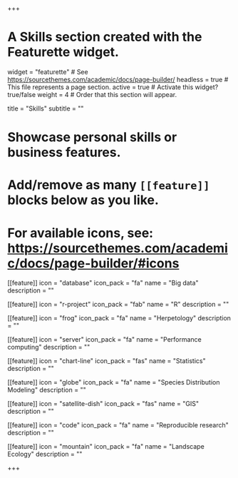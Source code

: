 +++
# A Skills section created with the Featurette widget.
widget = "featurette"  # See https://sourcethemes.com/academic/docs/page-builder/
headless = true  # This file represents a page section.
active = true  # Activate this widget? true/false
weight = 4  # Order that this section will appear.

title = "Skills"
subtitle = ""

# Showcase personal skills or business features.
# 
# Add/remove as many `[[feature]]` blocks below as you like.
# 
# For available icons, see: https://sourcethemes.com/academic/docs/page-builder/#icons

[[feature]]
  icon = "database"
  icon_pack = "fa"
  name = "Big data"
  description = ""
  
[[feature]]
  icon = "r-project"
  icon_pack = "fab"
  name = "R"
  description = ""
  
[[feature]]
  icon = "frog"
  icon_pack = "fa"
  name = "Herpetology"
  description = ""
  
[[feature]]
  icon = "server"
  icon_pack = "fa"
  name = "Performance computing"
  description = ""

[[feature]]
  icon = "chart-line"
  icon_pack = "fas"
  name = "Statistics"
  description = ""  
  
[[feature]]
  icon = "globe"
  icon_pack = "fa"
  name = "Species Distribution Modeling"
  description = ""
  
[[feature]]
  icon = "satellite-dish"
  icon_pack = "fas"
  name = "GIS"
  description = ""
  
[[feature]]
  icon = "code"
  icon_pack = "fa"
  name = "Reproducible research"
  description = ""
  
[[feature]]
  icon = "mountain"
  icon_pack = "fa"
  name = "Landscape Ecology"
  description = ""
  
+++
